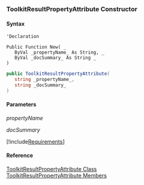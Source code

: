 ﻿### ToolkitResultPropertyAttribute Constructor

#### Syntax

```vbnet
'Declaration

Public Function New( _
   ByVal _propertyName_ As String, _
   ByVal _docSummary_ As String _
)
```

```csharp
public ToolkitResultPropertyAttribute( 
   string _propertyName_,
   string _docSummary_
)
```

#### Parameters

_propertyName_

_docSummary_

[!include[Requirements](../partials/requirements.md)]

#### Reference

[ToolkitResultPropertyAttribute Class](FChoice.Toolkits.Clarify~FChoice.Toolkits.Clarify.ToolkitResultPropertyAttribute.md)  
[ToolkitResultPropertyAttribute Members](FChoice.Toolkits.Clarify~FChoice.Toolkits.Clarify.ToolkitResultPropertyAttribute_members.md)